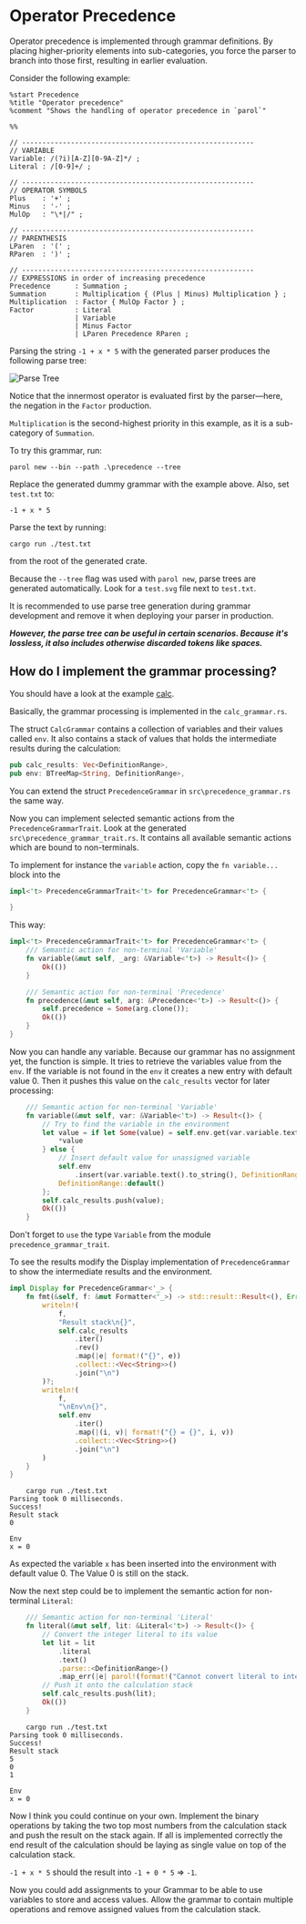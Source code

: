 # Operator Precedence

Operator precedence is implemented through grammar definitions. By placing higher-priority elements
into sub-categories, you force the parser to branch into those first, resulting in earlier
evaluation.

Consider the following example:

```parol
%start Precedence
%title "Operator precedence"
%comment "Shows the handling of operator precedence in `parol`"

%%

// ---------------------------------------------------------
// VARIABLE
Variable: /(?i)[A-Z][0-9A-Z]*/ ;
Literal : /[0-9]+/ ;

// ---------------------------------------------------------
// OPERATOR SYMBOLS
Plus    : '+' ;
Minus   : '-' ;
MulOp   : "\*|/" ;

// ---------------------------------------------------------
// PARENTHESIS
LParen  : '(' ;
RParen  : ')' ;

// ---------------------------------------------------------
// EXPRESSIONS in order of increasing precedence
Precedence      : Summation ;
Summation       : Multiplication { (Plus | Minus) Multiplication } ;
Multiplication  : Factor { MulOp Factor } ;
Factor          : Literal
                | Variable
                | Minus Factor
                | LParen Precedence RParen ;
```

Parsing the string `-1 + x * 5` with the generated parser produces the following parse tree:

![Parse Tree](./precedence/test.svg)

Notice that the innermost operator is evaluated first by the parser—here, the negation in the
`Factor` production.

`Multiplication` is the second-highest priority in this example, as it is a sub-category of
`Summation`.

To try this grammar, run:

```shell
parol new --bin --path .\precedence --tree
```

Replace the generated dummy grammar with the example above. Also, set `test.txt` to:

```text
-1 + x * 5
```

Parse the text by running:

```shell
cargo run ./test.txt
```

from the root of the generated crate.

Because the `--tree` flag was used with `parol new`, parse trees are generated automatically. Look
for a `test.svg` file next to `test.txt`.

It is recommended to use parse tree generation during grammar development and remove it when
deploying your parser in production.

***However, the parse tree can be useful in certain scenarios. Because it's lossless, it also
includes otherwise discarded tokens like spaces.***

## How do I implement the grammar processing?

You should have a look at the example [calc](https://github.com/jsinger67/parol/tree/main/examples/calc).

Basically, the grammar processing is implemented in the `calc_grammar.rs`.

The struct `CalcGrammar` contains a collection of variables and their values called `env`.
It also contains a stack of values that holds the intermediate results during the calculation:
```rust
pub calc_results: Vec<DefinitionRange>,
pub env: BTreeMap<String, DefinitionRange>,
```

You can extend the struct `PrecedenceGrammar` in `src\precedence_grammar.rs` the same way.

Now you can implement selected semantic actions from the `PrecedenceGrammarTrait`. Look at the
generated `src\precedence_grammar_trait.rs`. It contains all available semantic actions which are
bound to non-terminals.

To implement for instance the `variable` action, copy the `fn variable...` block into the
```rust
impl<'t> PrecedenceGrammarTrait<'t> for PrecedenceGrammar<'t> {

}
```

This way:

```rust
impl<'t> PrecedenceGrammarTrait<'t> for PrecedenceGrammar<'t> {
    /// Semantic action for non-terminal 'Variable'
    fn variable(&mut self, _arg: &Variable<'t>) -> Result<()> {
        Ok(())
    }

    /// Semantic action for non-terminal 'Precedence'
    fn precedence(&mut self, arg: &Precedence<'t>) -> Result<()> {
        self.precedence = Some(arg.clone());
        Ok(())
    }
}
```

Now you can handle any variable. Because our grammar has no assignment yet, the function is simple.
It tries to retrieve the variables value from the `env`. If the variable is not found in the `env`
it creates a new entry with default value 0. Then it pushes this value on the `calc_results` vector
for later processing:


```rust
    /// Semantic action for non-terminal 'Variable'
    fn variable(&mut self, var: &Variable<'t>) -> Result<()> {
        // Try to find the variable in the environment
        let value = if let Some(value) = self.env.get(var.variable.text()) {
            *value
        } else {
            // Insert default value for unassigned variable
            self.env
                .insert(var.variable.text().to_string(), DefinitionRange::default());
            DefinitionRange::default()
        };
        self.calc_results.push(value);
        Ok(())
    }
```

Don't forget to `use` the type `Variable` from the module `precedence_grammar_trait`.

To see the results modify the Display implementation of `PrecedenceGrammar` to show the intermediate
results and the environment.

```rust
impl Display for PrecedenceGrammar<'_> {
    fn fmt(&self, f: &mut Formatter<'_>) -> std::result::Result<(), Error> {
        writeln!(
            f,
            "Result stack\n{}",
            self.calc_results
                .iter()
                .rev()
                .map(|e| format!("{}", e))
                .collect::<Vec<String>>()
                .join("\n")
        )?;
        writeln!(
            f,
            "\nEnv\n{}",
            self.env
                .iter()
                .map(|(i, v)| format!("{} = {}", i, v))
                .collect::<Vec<String>>()
                .join("\n")
        )
    }
}
```

```shell
    cargo run ./test.txt
Parsing took 0 milliseconds.
Success!
Result stack
0

Env
x = 0
```

As expected the variable `x` has been inserted into the environment with default value 0.
The Value 0 is still on the stack.

Now the next step could be to implement the semantic action for non-terminal `Literal`:


```rust
    /// Semantic action for non-terminal 'Literal'
    fn literal(&mut self, lit: &Literal<'t>) -> Result<()> {
        // Convert the integer literal to its value
        let lit = lit
            .literal
            .text()
            .parse::<DefinitionRange>()
            .map_err(|e| parol!(format!("Cannot convert literal to integer: {}", e)))?;
        // Push it onto the calculation stack
        self.calc_results.push(lit);
        Ok(())
    }
```

```shell
    cargo run ./test.txt
Parsing took 0 milliseconds.
Success!
Result stack
5
0
1

Env
x = 0
```

Now I think you could continue on your own. Implement the binary operations by taking the two top
most numbers from the calculation stack and push the result on the stack again.
If all is implemented correctly the end result of the calculation should be laying as single value
on top of the calculation stack.

`-1 + x * 5` should the result into `-1 + 0 * 5` => `-1`.

Now you could add assignments to your Grammar to be able to use variables to store and access values.
Allow the grammar to contain multiple operations and remove assigned values from the calculation
stack.